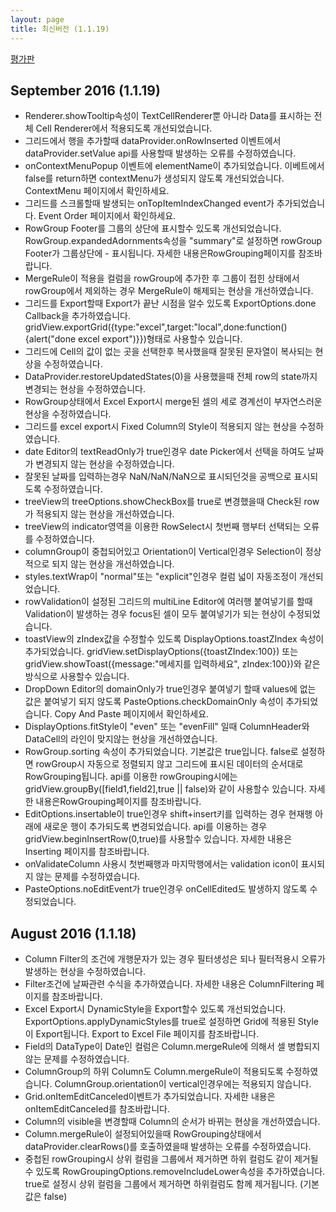 ```yaml
---
layout: page
title: 최신버전 (1.1.19)
---
```


<div class="nav-item show-desktop">
  <a class="btn orange small round lowercase"
      href="http://www.realgrid.com/license"
      target="_new">
      <span>평가판</span>
  </a>
</div>

## September 2016 (1.1.19)

- Renderer.showTooltip속성이 TextCellRenderer뿐 아니라 Data를 표시하는 전체 Cell Renderer에서 적용되도록 개선되었습니다.
- 그리드에서 행을 추가할때 dataProvider.onRowInserted 이벤트에서 dataProvider.setValue api를 사용할때 발생하는 오류를 수정하였습니다.
- onContextMenuPopup 이벤트에 elementName이 추가되었습니다. 이베트에서 false를 return하면 contextMenu가 생성되지 않도록 개선되었습니다. ContextMenu 페이지에서 확인하세요.
- 그리드를 스크롤할때 발생되는 onTopItemIndexChanged event가 추가되었습니다. Event Order 페이지에서 확인하세요.
- RowGroup Footer를 그룹의 상단에 표시할수 있도록 개선되었습니다. RowGroup.expandedAdornments속성을 "summary"로 설정하면 rowGroup Footer가 그룹상단에 - 표시됩니다. 자세한 내용은RowGrouping페이지를 참조바랍니다.
- MergeRule이 적용을 컬럼을 rowGroup에 추가한 후 그룹이 접힌 상태에서 rowGroup에서 제외하는 경우 MergeRule이 해제되는 현상을 개선하였습니다.
- 그리드를 Export할때 Export가 끝난 시점을 알수 있도록 ExportOptions.done Callback을 추가하였습니다. gridView.exportGrid({type:"excel",target:"local",done:function() {alert("done excel export")}})형태로 사용할수 있습니다.
- 그리드에 Cell의 값이 없는 곳을 선택한후 복사했을때 잘못된 문자열이 복사되는 현상을 수정하였습니다.
- DataProvider.restoreUpdatedStates(0)을 사용했을때 전체 row의 state까지 변경되는 현상을 수정하였습니다.
- RowGroup상태에서 Excel Export시 merge된 셀의 세로 경계선이 부자연스러운 현상을 수정하였습니다.
- 그리드를 excel export시 Fixed Column의 Style이 적용되지 않는 현상을 수정하였습니다.
- date Editor의 textReadOnly가 true인경우 date Picker에서 선택을 하여도 날짜가 변경되지 않는 현상을 수정하였습니다.
- 잘못된 날짜를 입력하는경우 NaN/NaN/NaN으로 표시되던것을 공백으로 표시되도록 수정하였습니다.
- treeView의 treeOptions.showCheckBox를 true로 변경했을때 Check된 row가 적용되지 않는 현상을 개선하였습니다.
- treeView의 indicator영역을 이용한 RowSelect시 첫번째 행부터 선택되는 오류를 수정하였습니다.
- columnGroup이 중첩되어있고 Orientation이 Vertical인경우 Selection이 정상적으로 되지 않는 현상을 개선하였습니다.
- styles.textWrap이 "normal"또는 "explicit"인경우 컬럼 넓이 자동조정이 개선되었습니다.
- rowValidation이 설정된 그리드의 multiLine Editor에 여러행 붙여넣기를 할때 Validation이 발생하는 경우 focus된 셀이 모두 붙여넣기가 되는 현상이 수정되었습니다.
- toastView의 zIndex값을 수정할수 있도록 DisplayOptions.toastZIndex 속성이 추가되었습니다. gridView.setDisplayOptions({toastZIndex:100}) 또는 gridView.showToast({message:"메세지를 입력하세요", zIndex:100})와 같은 방식으로 사용할수 있습니다.
- DropDown Editor의 domainOnly가 true인경우 붙여넣기 할때 values에 없는 값은 붙여넣기 되지 않도록 PasteOptions.checkDomainOnly 속성이 추가되었습니다. Copy And Paste 페이지에서 확인하세요.
- DisplayOptions.fitStyle이 "even" 또는 "evenFill" 일때 ColumnHeader와 DataCell의 라인이 맞지않는 현상을 개선하였습니다.
- RowGroup.sorting 속성이 추가되었습니다. 기본값은 true입니다. false로 설정하면 rowGroup시 자동으로 정렬되지 않고 그리드에 표시된 데이터의 순서대로 RowGrouping됩니다. api를 이용한 rowGrouping시에는 gridView.groupBy([field1,field2],true || false)와 같이 사용할수 있습니다. 자세한 내용은RowGrouping페이지를 참조바랍니다.
- EditOptions.insertable이 true인경우 shift+insert키를 입력하는 경우 현재행 아래에 새로운 행이 추가되도록 변경되었습니다. api를 이용하는 경우 gridView.beginInsertRow(0,true)를 사용할수 있습니다. 자세한 내용은 Inserting 페이지를 참조바랍니다.
- onValidateColumn 사용시 첫번째행과 마지막행에서는 validation icon이 표시되지 않는 문제를 수정하였습니다.
- PasteOptions.noEditEvent가 true인경우 onCellEdited도 발생하지 않도록 수정되었습니다.

## August 2016 (1.1.18)

- Column Filter의 조건에 개행문자가 있는 경우 필터생성은 되나 필터적용시 오류가 발생하는 현상을 수정하였습니다.
- Filter조건에 날짜관련 수식을 추가하였습니다. 자세한 내용은 ColumnFiltering 페이지를 참조바랍니다.
- Excel Export시 DynamicStyle을 Export할수 있도록 개선되었습니다. ExportOptions.applyDynamicStyles를 true로 설정하면 Grid에 적용된 Style이 Export됩니다. Export to Excel File 페이지를 참조바랍니다.
- Field의 DataType이 Date인 컬럼은 Column.mergeRule에 의해서 셀 병합되지 않는 문제를 수정하였습니다.
- ColumnGroup의 하위 Column도 Column.mergeRule이 적용되도록 수정하였습니다. ColumnGroup.orientation이 vertical인경우에는 적용되지 않습니다.
- Grid.onItemEditCanceled이벤트가 추가되었습니다. 자세한 내용은 onItemEditCanceled를 참조바랍니다.
- Column의 visible을 변경할때 Column의 순서가 바뀌는 현상을 개선하였습니다.
- Column.mergeRule이 설정되어있을때 RowGrouping상태에서 dataProvider.clearRows()를 호출하였을때 발생하는 오류를 수정하였습니다.
- 중첩된 rowGrouping시 상위 컬럼을 그룹에서 제거하면 하위 컬럼도 같이 제거될수 있도록 RowGroupingOptions.removeIncludeLower속성을 추가하였습니다. true로 설정시 상위 컬럼을 그룹에서 제거하면 하위컬럼도 함께 제거됩니다. (기본값은 false)
